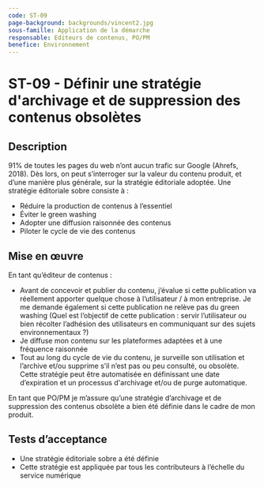 ```yaml
---
code: ST-09
page-background: backgrounds/vincent2.jpg
sous-famille: Application de la démarche
responsable: Editeurs de contenus, PO/PM
benefice: Environnement
---
```

# ST-09 - Définir une stratégie d'archivage et de suppression des contenus obsolètes

## Description

91% de toutes les pages du web n’ont aucun trafic sur Google (Ahrefs, 2018). Dès lors, on peut s’interroger sur la valeur du contenu produit, et d’une manière plus générale, sur la stratégie éditoriale adoptée.
Une stratégie éditoriale sobre consiste à :

- Réduire la production de contenus à l’essentiel
- Éviter le green washing
- Adopter une diffusion raisonnée des contenus
- Piloter le cycle de vie des contenus

## Mise en œuvre

En tant qu’éditeur de contenus :

- Avant de concevoir et publier du contenu, j’évalue si cette publication va réellement apporter quelque chose à l’utilisateur / à mon entreprise. Je me demande également si cette publication ne relève pas du green washing (Quel est l’objectif de cette publication : servir l’utilisateur ou bien récolter l’adhésion des utilisateurs en communiquant sur des sujets environnementaux ?)
- Je diffuse mon contenu sur les plateformes adaptées et à une fréquence raisonnée
- Tout au long du cycle de vie du contenu, je surveille son utilisation et l’archive et/ou supprime s’il n’est pas ou peu consulté, ou obsolète. Cette stratégie peut être automatisée en définissant une date d’expiration et un processus d'archivage et/ou de purge automatique.

En tant que PO/PM je m’assure qu’une stratégie d’archivage et de suppression des contenus obsolète a bien été définie dans le cadre de mon produit.

## Tests d’acceptance

- Une stratégie éditoriale sobre a été définie
- Cette stratégie est appliquée par tous les contributeurs à l’échelle du service numérique
